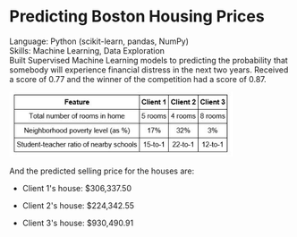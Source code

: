 # Predicting Boston Housing Prices
Language: Python (scikit-learn, pandas, NumPy) </br> 
Skills: Machine Learning, Data Exploration </br>
Built Supervised Machine Learning models to predicting the probability that somebody will experience 
financial distress in the next two years. Received a score of 0.77 and the winner of the competition had a score of 0.87.   

<p align="left">
  <img src="clients.JPG" width="400"/>
</p>
And the predicted selling price for the houses are: 

- Client 1's house: $306,337.50 

- Client 2's house: $224,342.55 

- Client 3's house: $930,490.91
